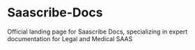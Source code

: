 # Saascribe-Docs
Official landing page for Saascribe Docs, specializing in expert documentation for Legal and Medical SAAS
